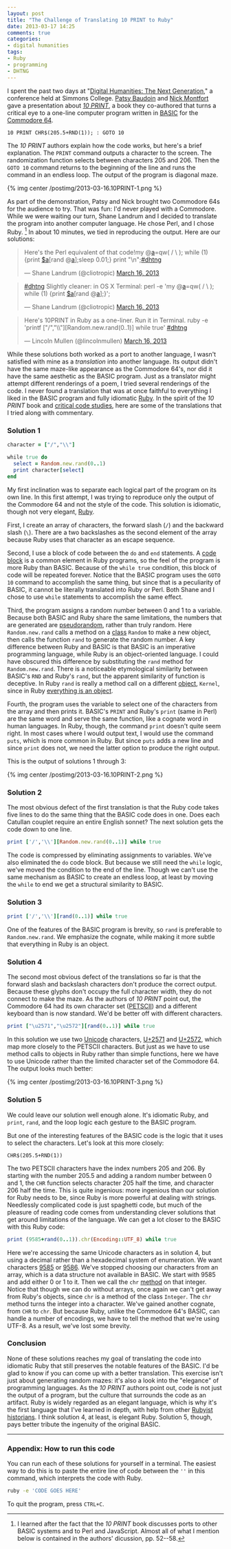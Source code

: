 ```yaml
---
layout: post
title: "The Challenge of Translating 10 PRINT to Ruby"
date: 2013-03-17 14:25
comments: true
categories: 
- digital humanities
tags:
- Ruby
- programming
- DHTNG
---
```


I spent the past two days at "[Digital Humanities: The Next
Generation][]," a conference held at Simmons College. [Patsy Baudoin][]
and [Nick Montfort][] gave a presentation about *[10 PRINT][]*, a book
they co-authored that turns a critical eye to a one-line computer
program written in [BASIC][] for the [Commodore 64][].

  [Digital Humanities: The Next Generation]: http://web.simmons.edu/~fairb/dhsymposium/program.html
  [Patsy Baudoin]: https://twitter.com/pbmit
  [Nick Montfort]: http://nickm.com/
  [10 PRINT]: http://10print.org/
  [BASIC]: http://en.wikipedia.org/wiki/BASIC
  [Commodore 64]: http://en.wikipedia.org/wiki/Commodore_64

```
10 PRINT CHR$(205.5+RND(1)); : GOTO 10
```

The *10 PRINT* authors explain how the code works, but here's a brief
explanation. The `PRINT` command outputs a character to the screen. The
randomization function selects between characters 205 and 206. Then the
`GOTO 10` command returns to the beginning of the line and runs the
command in an endless loop. The output of the program is diagonal maze.

{% img center /postimg/2013-03-16.10PRINT-1.png %}

<!--more-->

As part of the demonstration, Patsy and Nick brought two Commodore 64s
for the audience to try. That was fun: I'd never played with a
Commodore. While we were waiting our turn, Shane Landrum and I decided
to translate the program into another computer language. He chose Perl,
and I chose Ruby. [^1] In about 10 minutes, we tied in reproducing the
output. Here are our solutions:

[^1]: I learned after the fact that the *10 PRINT* book discusses ports
    to other BASIC systems and to Perl and JavaScript. Almost all of
    what I mention below is contained in the authors' dicussion, pp.
    52--58.

<blockquote class="twitter-tweet"><p>Here's the Perl equivalent of that code!my @<a href="https://twitter.com/a">a</a>=qw( / \ ); while (1) {print <a href="https://twitter.com/search/$a">$a</a>[rand @<a href="https://twitter.com/a">a</a>];sleep 0.01;} print "\n";<a href="https://twitter.com/search/%23dhtng">#dhtng</a></p>&mdash; Shane Landrum (@cliotropic) <a href="https://twitter.com/cliotropic/status/312987216248991745">March 16, 2013</a></blockquote>

<blockquote class="twitter-tweet"><p><a href="https://twitter.com/search/%23dhtng">#dhtng</a> Slightly cleaner: in OS X Terminal: perl -e 'my @<a href="https://twitter.com/a">a</a>=qw( / \ ); while (1) {print <a href="https://twitter.com/search/$a">$a</a>[rand @<a href="https://twitter.com/a">a</a>];}';</p>&mdash; Shane Landrum (@cliotropic) <a href="https://twitter.com/cliotropic/status/312987627991224322">March 16, 2013</a></blockquote>

<blockquote class="twitter-tweet"><p>Here's 10PRINT in Ruby as a one-liner. Run it in Terminal. ruby -e 'printf ["/","\\"][Random.new.rand(0..1)] while true' <a href="https://twitter.com/search/%23dhtng">#dhtng</a></p>&mdash; Lincoln Mullen (@lincolnmullen) <a href="https://twitter.com/lincolnmullen/status/312992092882354176">March 16, 2013</a></blockquote>
<script async src="//platform.twitter.com/widgets.js" charset="utf-8"></script>

While these solutions both worked as a port to another language, I
wasn't satisfied with mine as a *translation* into another language. Its
output didn't have the same maze-like appearance as the Commodore 64's,
nor did it have the same aesthetic as the BASIC program. Just as a
translator might attempt different renderings of a poem, I tried several
renderings of the code. I never found a translation that was at once
faithful to everything I liked in the BASIC program and fully idiomatic
[Ruby][]. In the spirit of the *10 PRINT* book and [critical code
studies][], here are some of the translations that I tried along with
commentary.

  [Ruby]: http://www.ruby-lang.org/en/
  [critical code studies]: http://criticalcodestudies.com/wordpress/

### Solution 1

``` ruby
character = ["/","\\"]

while true do
  select = Random.new.rand(0..1)
  print character[select]
end
```

My first inclination was to separate each logical part of the program on
its own line. In this first attempt, I was trying to reproduce only the
output of the Commodore 64 and not the style of the code. This solution
is idiomatic, though not very elegant, [Ruby][].

First, I create an array of characters, the forward slash (`/`) and the
backward slash (`\`). There are a two backslashes as the second element
of the array because Ruby uses that character as an escape sequence.

Second, I use a block of code between the `do` and `end` statements. A
[code block][] is a common element in Ruby programs, so the feel of the
program is more Ruby than BASIC. Because of the `while true` condition,
this block of code will be repeated forever. Notice that the BASIC
program uses the `GOTO 10` command to accomplish the same thing, but
since that is a peculiarity of BASIC, it cannot be literally translated
into Ruby or Perl. Both Shane and I chose to use `while` statements to
accomplish the same effect.

  [code block]: http://www.ruby-doc.org/docs/ProgrammingRuby/html/tut_containers.html

Third, the program assigns a random number between 0 and 1 to a
variable. Because both BASIC and Ruby share the same limitations, the
numbers that are generated are [pseudorandom][], rather than truly
random. Here `Random.new.rand` calls a method on a [class][] `Random` to
make a new object, then calls the function `rand` to generate the random
number. A key difference between Ruby and BASIC is that BASIC is an
imperative programming language, while Ruby is an object-oriented
language. I could have obscured this difference by substituting the
`rand` method for `Random.new.rand`. There is a noticeable etymological
similarity between BASIC's `RND` and Ruby's `rand`, but the apparent
similarity of function is deceptive. In Ruby `rand` is really a method
call on a different [object][], `Kernel`, since in Ruby [everything is
an object][].

  [pseudorandom]: http://en.wikipedia.org/wiki/Pseudorandomness
  [class]: http://ruby-doc.org/core-2.0/Random.html
  [object]: http://ruby-doc.org/core-2.0/Kernel.html#method-i-rand
  [everything is an object]: http://www.ruby-lang.org/en/about/

Fourth, the program uses the variable to select one of the characters
from the array and then prints it. BASIC's `PRINT` and Ruby's `print`
(same in Perl) are the same word and serve the same function, like a
cognate word in human languages. In Ruby, though, the command `print` doesn't
quite seem right. In most cases where I would output text, I would use
the command `puts`, which is more common in Ruby. But since `puts` adds
a new line and since `print` does not, we need the latter option to
produce the right output.

This is the output of solutions 1 through 3:

{% img center /postimg/2013-03-16.10PRINT-2.png %}

### Solution 2

The most obvious defect of the first translation is that the Ruby code
takes five lines to do the same thing that the BASIC code does in one.
Does each Catullan couplet require an entire English sonnet? The next
solution gets the code down to one line.

``` ruby
print ['/','\\'][Random.new.rand(0..1)] while true
```

The code is compressed by eliminating assignments to variables.  We've 
also eliminated the `do` code block. But because we still need the 
`while` logic, we've moved the condition to the end of the line. Though 
we can't use the same mechanism as BASIC to create an endless loop, at 
least by moving the `while` to end we get a structural similarity to 
BASIC.

### Solution 3

``` ruby
print ['/','\\'][rand(0..1)] while true
```

One of the features of the BASIC program is brevity, so `rand` is 
preferable to `Random.new.rand`. We emphasize the cognate, while making 
it more subtle that everything in Ruby is an object.

### Solution 4

The second most obvious defect of the translations so far is that the 
forward slash and backslash characters don't produce the correct output.
Because these glyphs don't occupy the full character width, they do not 
connect to make the maze. As the authors of *10 
PRINT* point out, the Commodore 64 had its own character set 
([PETSCII](http://en.wikipedia.org/wiki/PETSCII)) 
and a different keyboard than is now standard. We'd be better off with 
different characters.

``` ruby
print ["\u2571","\u2572"][rand(0..1)] while true
```

In this solution we use two [Unicode][] characters, [U+2571][] and
[U+2572][], which map more closely to the PETSCII characters. But just
as we have to use method calls to objects in Ruby rather than simple
functions, here we have to use Unicode rather than the limited character
set of the Commodore 64. The output looks much better:

  [Unicode]: http://www.unicode.org/
  [U+2571]: http://www.fileformat.info/info/unicode/char/2571/index.htm
  [U+2572]: http://www.fileformat.info/info/unicode/char/2572/index.htm

{% img center /postimg/2013-03-16.10PRINT-3.png %}

### Solution 5

We could leave our solution well enough alone. It's idiomatic Ruby, and
`print`, `rand`, and the loop logic each gesture to the BASIC program.

But one of the interesting features of the BASIC code is the logic that 
it uses to select the characters. Let's look at this more closely:

```
CHR$(205.5+RND(1))
```

The two PETSCII characters have the index numbers 205 and 206. By
starting with the number 205.5 and adding a random number between 0 and
1, the `CHR` function selects character 205 half the time, and character
206 half the time. This is quite ingenious: more ingenious than our
solution for Ruby needs to be, since Ruby is more powerful at dealing
with strings. Needlessly complicated code is just spaghetti code, but
much of the pleasure of reading code comes from understanding clever
solutions that get around limitations of the language. We can get a lot
closer to the BASIC with this Ruby code:

``` ruby
print (9585+rand(0..1)).chr(Encoding::UTF_8) while true
```

Here we're accessing the same Unicode characters as in solution 4, but
using a decimal rather than a hexadecimal system of enumeration. We want
characters [9585][U+2571] or [9586][U+2572]. We've stopped choosing our
characters from an array, which is a data structure not available in
BASIC. We start with 9585 and add either 0 or 1 to it. Then we call the
`chr` [method][] on that integer. Notice that though we can do without
arrays, once again we can't get away from Ruby's objects, since `chr` is
a method of the class `Integer`. The `chr` method turns the integer into
a character. We've gained another cognate, from `CHR` to `chr`. But
because Ruby, unlike the Commodore 64's BASIC, can handle a number of
encodings, we have to tell the method that we're using UTF-8. As a
result, we've lost some brevity.

  [method]: http://ruby-doc.org/core-2.0/Integer.html#method-i-chr

### Conclusion

None of these solutions reaches my goal of translating the code into
idiomatic Ruby that still preserves the notable features of the BASIC.
I'd be glad to know if you can come up with a better translation. This
exercise isn't just about generating random mazes: it's also a look into
the "elegance" of programming languages. As the *10 PRINT* authors point
out, code is not just the output of a program, but the culture that
surrounds the code as an artifact. Ruby is widely regarded as an elegant
language, which is why it's the first language that I've learned in
depth, with help from other [Rubyist historians][]. I think solution 4,
at least, is elegant Ruby. Solution 5, though, pays better tribute the
ingenuity of the original BASIC.

  [Rubyist historians]: http://hepplerj.github.com/rubyist-historian/

*******************

### Appendix: How to run this code

You can run each of these solutions for yourself in a terminal. The
easiest way to do this is to paste the entire line of code between the
`''` in this command, which interprets the code with Ruby.

``` bash
ruby -e 'CODE GOES HERE'
```

To quit the program, press `CTRL+C`.
